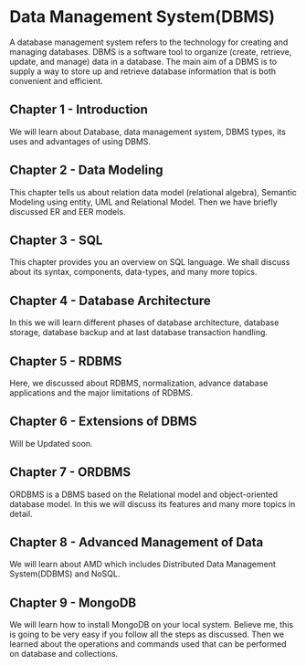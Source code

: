 # Data Management System(DBMS)

A database management system refers to the technology for creating and managing databases. DBMS is a software tool to organize (create, retrieve, update, and manage) data in a database. The main aim of a DBMS is to supply a way to store up and retrieve database information that is both convenient and efficient.

## Chapter 1 - Introduction

We will learn about Database, data management system, DBMS types, its uses and advantages of using DBMS.

## Chapter 2 - Data Modeling

This chapter tells us about relation data model (relational algebra), Semantic Modeling using entity, UML and Relational Model. Then we have briefly discussed ER and EER models. 

## Chapter 3 - SQL
This chapter provides you an overview on SQL language. We shall discuss about its syntax, components, data-types, and many more topics. 

## Chapter 4 - Database Architecture

In this we will learn different phases of database architecture, database storage, database backup and at last database transaction handling.

## Chapter 5 - RDBMS

Here, we discussed about RDBMS, normalization, advance database applications and the major limitations of RDBMS.

## Chapter 6 - Extensions of DBMS

Will be Updated soon.

## Chapter 7 - ORDBMS

ORDBMS is a DBMS based on the Relational model and object-oriented database model. In this we will discuss its features and many more topics in detail. 

## Chapter 8 - Advanced Management of Data

We will learn about AMD which includes Distributed Data Management System(DDBMS) and NoSQL. 

## Chapter 9 - MongoDB
We will learn how to install MongoDB on your local system. Believe me, this is going to be very easy if you follow all the steps as discussed. Then we learned about the operations and commands used that can be performed on database and collections.

